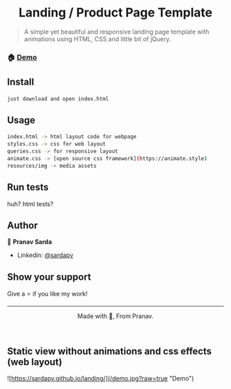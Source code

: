 
<h1 align="center">Landing / Product Page Template</h1>

> A simple yet beautiful and responsive landing page template with animations using HTML, CSS and little bit of jQuery.

### 🏠 [Demo](https://sardapv.github.io/landing/)


## Install

```sh
just download and open index.html
```

## Usage

```sh
index.html -> html layout code for webpage
styles.css -> css for web layout
queries.css -> for responsive layout
animate.css -> [open source css framework](https://animate.style) 
resources/img -> media assets
```

## Run tests

huh? html tests?


## Author

👤 **Pranav Sarda**

* Linkedin: [@sardapv](https://www.linkedin.com/in/sardapv/)

## Show your support

Give a ⭐️ if you like my work!

***
<p align="center"> Made with 💚, From Pranav. </p> <br />

## Static view without animations and css effects (web layout)

![https://sardapv.github.io/landing/](/demo.jpg?raw=true "Demo")
